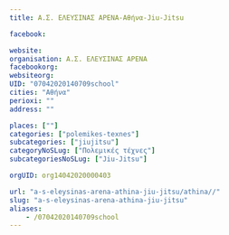```yaml
---
title: Α.Σ. ΕΛΕΥΣΙΝΑΣ ΑΡΕΝΑ-Αθήνα-Jiu-Jitsu

facebook:

website:
organisation: Α.Σ. ΕΛΕΥΣΙΝΑΣ ΑΡΕΝΑ
facebookorg:
websiteorg:
UID: "07042020140709school"
cities: "Αθήνα"
perioxi: ""
address: ""

places: [""]
categories: ["polemikes-texnes"]
subcategories: ["jiujitsu"]
categoryNoSLug: ["Πολεμικές τέχνες"]
subcategoriesNoSLug: ["Jiu-Jitsu"]

orgUID: org14042020000403

url: "a-s-eleysinas-arena-athina-jiu-jitsu/athina//"
slug: "a-s-eleysinas-arena-athina-jiu-jitsu"
aliases:
    - /07042020140709school
---
```





